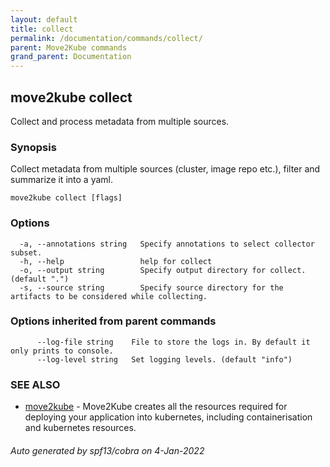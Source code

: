 ```yaml
---
layout: default
title: collect
permalink: /documentation/commands/collect/
parent: Move2Kube commands
grand_parent: Documentation
---
```

## move2kube collect

Collect and process metadata from multiple sources.

### Synopsis

Collect metadata from multiple sources (cluster, image repo etc.), filter and summarize it into a yaml.

```
move2kube collect [flags]
```

### Options

```
  -a, --annotations string   Specify annotations to select collector subset.
  -h, --help                 help for collect
  -o, --output string        Specify output directory for collect. (default ".")
  -s, --source string        Specify source directory for the artifacts to be considered while collecting.
```

### Options inherited from parent commands

```
      --log-file string    File to store the logs in. By default it only prints to console.
      --log-level string   Set logging levels. (default "info")
```

### SEE ALSO

* [move2kube](/documentation/commands)	 - Move2Kube creates all the resources required for deploying your application into kubernetes, including containerisation and kubernetes resources.

###### Auto generated by spf13/cobra on 4-Jan-2022

